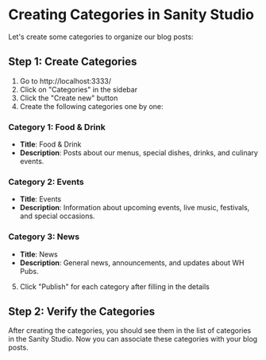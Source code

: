 # Creating Categories in Sanity Studio

Let's create some categories to organize our blog posts:

## Step 1: Create Categories

1. Go to http://localhost:3333/
2. Click on "Categories" in the sidebar
3. Click the "Create new" button
4. Create the following categories one by one:

### Category 1: Food & Drink
   - **Title**: Food & Drink
   - **Description**: Posts about our menus, special dishes, drinks, and culinary events.

### Category 2: Events
   - **Title**: Events
   - **Description**: Information about upcoming events, live music, festivals, and special occasions.

### Category 3: News
   - **Title**: News
   - **Description**: General news, announcements, and updates about WH Pubs.

5. Click "Publish" for each category after filling in the details

## Step 2: Verify the Categories

After creating the categories, you should see them in the list of categories in the Sanity Studio. Now you can associate these categories with your blog posts.
